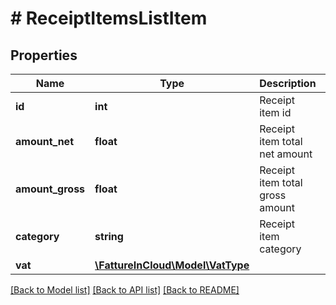 # # ReceiptItemsListItem

## Properties

Name | Type | Description | Notes
------------ | ------------- | ------------- | -------------
**id** | **int** | Receipt item id | [optional]
**amount_net** | **float** | Receipt item total net amount | [optional]
**amount_gross** | **float** | Receipt item total gross amount | [optional]
**category** | **string** | Receipt item category | [optional]
**vat** | [**\FattureInCloud\Model\VatType**](VatType.md) |  | [optional]

[[Back to Model list]](../../README.md#models) [[Back to API list]](../../README.md#endpoints) [[Back to README]](../../README.md)
